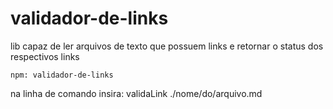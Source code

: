 # validador-de-links
lib capaz de ler arquivos de texto que possuem links e retornar o status dos respectivos links

```
npm: validador-de-links
```

na linha de comando insira: validaLink ./nome/do/arquivo.md
